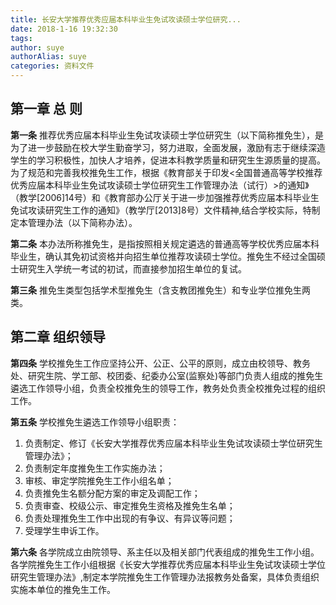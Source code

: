 ```yaml
---
title: 长安大学推荐优秀应届本科毕业生免试攻读硕士学位研究...
date: 2018-1-16 19:32:30
tags:
author: suye
authorAlias: suye
categories: 资料文件
---
```

## 第一章  总  则

**第一条** 推荐优秀应届本科毕业生免试攻读硕士学位研究生（以下简称推免生），是为了进一步鼓励在校大学生勤奋学习，努力进取，全面发展，激励有志于继续深造学生的学习积极性，加快人才培养，促进本科教学质量和研究生生源质量的提高。为了规范和完善我校推免生工作，根据《教育部关于印发<全国普通高等学校推荐优秀应届本科毕业生免试攻读硕士学位研究生工作管理办法（试行）>的通知》（教学[2006]14号）和《教育部办公厅关于进一步加强推荐优秀应届本科毕业生免试攻读研究生工作的通知》（教学厅[2013]8号）文件精神,结合学校实际，特制定本管理办法（以下简称办法）。

**第二条** 本办法所称推免生，是指按照相关规定遴选的普通高等学校优秀应届本科毕业生，确认其免初试资格并向招生单位推荐攻读硕士学位。推免生不经过全国硕士研究生入学统一考试的初试，而直接参加招生单位的复试。

**第三条** 推免生类型包括学术型推免生（含支教团推免生）和专业学位推免生两类。

## 第二章  组织领导

**第四条** 学校推免生工作应坚持公开、公正、公平的原则，成立由校领导、教务处、研究生院、学工部、校团委、纪委办公室(监察处)等部门负责人组成的推免生遴选工作领导小组，负责全校推免生的领导工作，教务处负责全校推免过程的组织工作。

**第五条** 学校推免生遴选工作领导小组职责：

1. 负责制定、修订《长安大学推荐优秀应届本科毕业生免试攻读硕士学位研究生管理办法》；
2. 负责制定年度推免生工作实施办法；
3. 审核、审定学院推免生工作小组名单；
4. 负责推免生名额分配方案的审定及调配工作；
5. 负责审查、校级公示、审定推免生资格及推免生名单；
6. 负责处理推免生工作中出现的有争议、有异议等问题；
7. 受理学生申诉工作。

**第六条** 各学院成立由院领导、系主任以及相关部门代表组成的推免生工作小组。各学院推免生工作小组根据《长安大学推荐优秀应届本科毕业生免试攻读硕士学位研究生管理办法》,制定本学院推免生工作管理办法报教务处备案，具体负责组织实施本单位的推免生工作。

